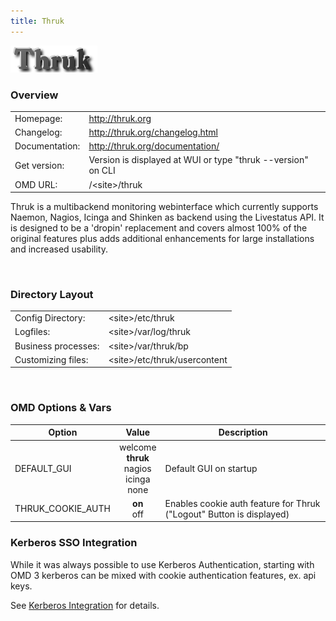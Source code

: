 ```yaml
---
title: Thruk
---
```

<style>
  thead th:empty {
    border: thin solid red !important;
    display: none;
  }
</style>
![](thruk.png)
### Overview

|||
|---|---|
|Homepage:|http://thruk.org|
|Changelog:|http://thruk.org/changelog.html|
|Documentation:|http://thruk.org/documentation/|
|Get version:|Version is displayed at WUI or type &quot;thruk --version&quot; on CLI|
|OMD URL:|/&lt;site&gt;/thruk|

Thruk is a multibackend monitoring webinterface which currently supports Naemon, Nagios, Icinga and Shinken as backend using the Livestatus API. It is designed to be a 'dropin' replacement and covers almost 100% of the original features plus adds additional enhancements for large installations and increased usability.

&#x205F;
### Directory Layout

|||
|---|---|
|Config Directory:|&lt;site&gt;/etc/thruk|
|Logfiles:|&lt;site&gt;/var/log/thruk|
|Business processes:|&lt;site&gt;/var/thruk/bp|
|Customizing files:|&lt;site&gt;/etc/thruk/usercontent|

&#x205F;
### OMD Options & Vars
| Option | Value | Description |
| ------ |:-----:| ----------- |
|  DEFAULT_GUI | welcome <br> **thruk** <br> nagios <br> icinga <br> none | Default GUI on startup |
|  THRUK_COOKIE_AUTH  |  **on** <br> off  | Enables cookie auth feature for Thruk ("Logout" Button is displayed) |


### Kerberos SSO Integration
While it was always possible to use Kerberos Authentication, starting with OMD 3 kerberos can be mixed
with cookie authentication features, ex. api keys.

See [Kerberos Integration](../../howtos/kerberos/) for details.